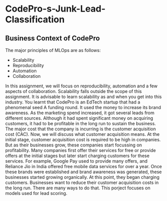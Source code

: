 # CodePro-s-Junk-Lead-Classification

## Business Context of CodePro

The major principles of MLOps are as follows:
- Scalability
- Reproducibility
- Automation
- Collaboration
  
In this assignment, we will focus on reproducibility, automation and a few aspects of collaboration. Scalability falls outside the scope of this assignment. It is advisable to learn scalability as and when you get into this industry. You learnt that CodePro is an EdTech startup that had a phenomenal seed A funding round. 
It used the money to increase its brand awareness. As the marketing spend increased, it got several leads from different sources. Although it had spent significant money on acquiring customers, it had to be profitable in the long run to sustain the business. 
The major cost that the company is incurring is the customer acquisition cost (CAC). Now, we will discuss what customer acquisition means.
At the initial stage, customer acquisition cost is required to be high in companies. But as their businesses grow, these companies start focussing on profitability. Many companies first offer their services for free or provide offers at the initial stages but later start charging customers for these services. For example, Google Pay used to provide many offers, and Reliance Jio in India offered free mobile data services for over a year. Once these brands were established and brand awareness was generated, these businesses started growing organically. At this point, they began charging customers.
Businesses want to reduce their customer acquisition costs in the long run. There are many ways to do that. This porject focuses on models used for lead scoring.
